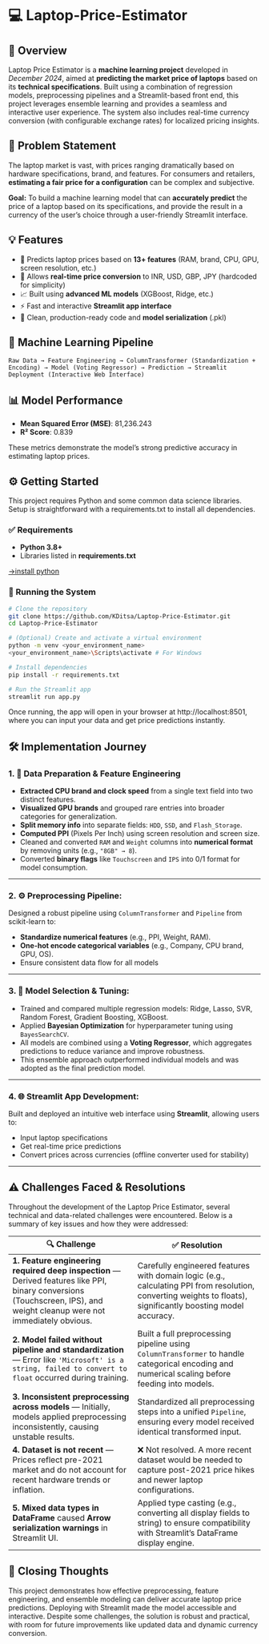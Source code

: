 # 💻 Laptop-Price-Estimator
## 📘 Overview
Laptop Price Estimator is a **machine learning project** developed in *December 2024*, aimed at **predicting the market price of laptops** based on its **technical specifications**. Built using a combination of regression models, preprocessing pipelines and a Streamlit-based front end, this project leverages ensemble learning and provides a seamless and interactive user experience. The system also includes real-time currency conversion (with configurable exchange rates) for localized pricing insights.

## 📌 Problem Statement
The laptop market is vast, with prices ranging dramatically based on hardware specifications, brand, and features. For consumers and retailers, **estimating a fair price for a configuration** can be complex and subjective.

**Goal:**
To build a machine learning model that can **accurately predict** the price of a laptop based on its specifications, and provide the result in a currency of the user’s choice through a user-friendly Streamlit interface.

## 💡 Features
- 🎯 Predicts laptop prices based on **13+ features** (RAM, brand, CPU, GPU, screen resolution, etc.)
- 💱 Allows **real-time price conversion** to INR, USD, GBP, JPY (hardcoded for simplicity)
- 📈 Built using **advanced ML models** (XGBoost, Ridge, etc.)
- ⚡ Fast and interactive **Streamlit app interface**
- 🧼 Clean, production-ready code and **model serialization** (.pkl)

## 🧠 Machine Learning Pipeline

```
Raw Data → Feature Engineering → ColumnTransformer (Standardization + Encoding) → Model (Voting Regressor) → Prediction → Streamlit Deployment (Interactive Web Interface)
```

## 📊 Model Performance
- **Mean Squared Error (MSE)**: 81,236.243
- **R² Score**: 0.839

These metrics demonstrate the model’s strong predictive accuracy in estimating laptop prices.

## ⚙️ Getting Started

This project requires Python and some common data science libraries. Setup is straightforward with a requirements.txt to install all dependencies.

### ✅ Requirements

- **Python 3.8+**
- Libraries listed in **requirements.txt**

[->install python](https://www.python.org/downloads/)

### 🚀 Running the System

```bash
# Clone the repository
git clone https://github.com/KDitsa/Laptop-Price-Estimator.git
cd Laptop-Price-Estimator

# (Optional) Create and activate a virtual environment
python -m venv <your_environment_name>
<your_environment_name>\Scripts\activate # For Windows

# Install dependencies
pip install -r requirements.txt

# Run the Streamlit app
streamlit run app.py
```

Once running, the app will open in your browser at http://localhost:8501, where you can input your data and get price predictions instantly.

## 🛠️ Implementation Journey

### 1. 🔧 Data Preparation & Feature Engineering
- **Extracted CPU brand and clock speed** from a single text field into two distinct features.
- **Visualized GPU brands** and grouped rare entries into broader categories for generalization.
- **Split memory info** into separate fields: `HDD`, `SSD`, and `Flash_Storage`.
- **Computed PPI** (Pixels Per Inch) using screen resolution and screen size.
- Cleaned and converted `RAM` and `Weight` columns into **numerical format** by removing units (e.g., `"8GB" → 8`).
- Converted **binary flags** like `Touchscreen` and `IPS` into 0/1 format for model consumption.

---

### 2. ⚙️ Preprocessing Pipeline:
Designed a robust pipeline using `ColumnTransformer` and `Pipeline` from scikit-learn to:
- **Standardize numerical features** (e.g., PPI, Weight, RAM).
- **One-hot encode categorical variables** (e.g., Company, CPU brand, GPU, OS).
- Ensure consistent data flow for all models

---

### 3. 🤖 Model Selection & Tuning:
- Trained and compared multiple regression models: Ridge, Lasso, SVR, Random Forest, Gradient Boosting, XGBoost.
- Applied **Bayesian Optimization** for hyperparameter tuning using `BayesSearchCV`.
- All models are combined using a **Voting Regressor**, which aggregates predictions to reduce variance and improve robustness.
- This ensemble approach outperformed individual models and was adopted as the final prediction model.

---

### 4. 🌐 Streamlit App Development:
Built and deployed an intuitive web interface using **Streamlit**, allowing users to:
- Input laptop specifications
- Get real-time price predictions
- Convert prices across currencies (offline converter used for stability)

---

## ⚠️ Challenges Faced & Resolutions

Throughout the development of the Laptop Price Estimator, several technical and data-related challenges were encountered. Below is a summary of key issues and how they were addressed:

| 🔍 **Challenge** | ✅ **Resolution** |
|------------------|------------------|
| **1. Feature engineering required deep inspection** — Derived features like PPI, binary conversions (Touchscreen, IPS), and weight cleanup were not immediately obvious. | Carefully engineered features with domain logic (e.g., calculating PPI from resolution, converting weights to floats), significantly boosting model accuracy. |
| **2. Model failed without pipeline and standardization** — Error like `'Microsoft' is a string, failed to convert to float` occurred during training. | Built a full preprocessing pipeline using `ColumnTransformer` to handle categorical encoding and numerical scaling before feeding into models. |
| **3. Inconsistent preprocessing across models** — Initially, models applied preprocessing inconsistently, causing unstable results. | Standardized all preprocessing steps into a unified `Pipeline`, ensuring every model received identical transformed input. |
| **4. Dataset is not recent** — Prices reflect pre-2021 market and do not account for recent hardware trends or inflation. | ❌ Not resolved. A more recent dataset would be needed to capture post-2021 price hikes and newer laptop configurations. |
| **5. Mixed data types in DataFrame** caused **Arrow serialization warnings** in Streamlit UI. | Applied type casting (e.g., converting all display fields to string) to ensure compatibility with Streamlit’s DataFrame display engine. |

## 📝 Closing Thoughts
This project demonstrates how effective preprocessing, feature engineering, and ensemble modeling can deliver accurate laptop price predictions. Deploying with Streamlit made the model accessible and interactive. Despite some challenges, the solution is robust and practical, with room for future improvements like updated data and dynamic currency conversion.
